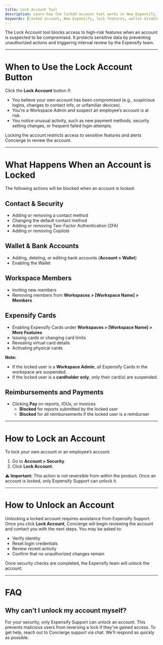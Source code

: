 ```yaml
---
title: Lock Account Tool
description: Learn how the locked account tool works in New Expensify, when to use it, what features are blocked, and how users can regain access.
keywords: [locked account, New Expensify, lock features, wallet disabled, card suspended, 2FA blocked, unlock account]
---
```

<div id="new-expensify" markdown="1">

The Lock Account tool blocks access to high-risk features when an account is suspected to be compromised. It protects sensitive data by preventing unauthorized actions and triggering internal review by the Expensify team.

---

# When to Use the Lock Account Button

Click the **Lock Account** button if:

- You believe your own account has been compromised (e.g., suspicious logins, changes to contact info, or unfamiliar devices).
- You’re a Workspace Admin and suspect an employee’s account is at risk.
- You notice unusual activity, such as new payment methods, security setting changes, or frequent failed login attempts.

Locking the account restricts access to sensitive features and alerts Concierge to review the account.

---

# What Happens When an Account is Locked

The following actions will be blocked when an account is locked:

## Contact & Security
- Adding or removing a contact method
- Changing the default contact method
- Adding or removing Two-Factor Authentication (2FA)
- Adding or removing Copilots

## Wallet & Bank Accounts
- Adding, deleting, or editing bank accounts (**Account > Wallet**)
- Enabling the Wallet

## Workspace Members
- Inviting new members
- Removing members from **Workspaces > [Workspace Name] > Members**

## Expensify Cards
- Enabling Expensify Cards under **Workspaces > [Workspace Name] > More Features**
- Issuing cards or changing card limits
- Revealing virtual card details
- Activating physical cards

**Note:**
- If the locked user is a **Workspace Admin**, all Expensify Cards in the workspace are suspended.
- If the locked user is a **cardholder only**, only their card(s) are suspended.

## Reimbursements and Payments
- Clicking **Pay** on reports, IOUs, or invoices
  - **Blocked** for reports submitted by the locked user
  - **Blocked** for all reimbursements if the locked user is a reimburser

---

# How to Lock an Account

To lock your own account or an employee’s account:

1. Go to **Account > Security**.
2. Click **Lock Account**.

⚠️ **Important:** This action is not reversible from within the product. Once an account is locked, only Expensify Support can unlock it.

---

# How to Unlock an Account

Unlocking a locked account requires assistance from Expensify Support. Once you click **Lock Account**, Concierge will begin reviewing the account and contact you with the next steps. You may be asked to:

- Verify identity
- Reset login credentials
- Review recent activity
- Confirm that no unauthorized changes remain

Once security checks are completed, the Expensify team will unlock the account.

---

# FAQ

## Why can’t I unlock my account myself?

For your security, only Expensify Support can unlock an account. This prevents malicious users from reversing a lock if they’ve gained access. To get help, reach out to Concierge support via chat. We’ll respond as quickly as possible.

</div>
